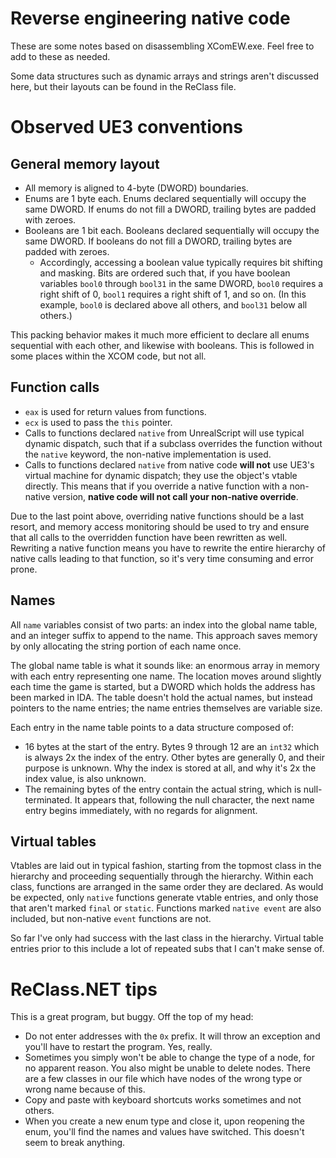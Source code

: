 # Reverse engineering native code

These are some notes based on disassembling XComEW.exe. Feel free to add to these as needed.

Some data structures such as dynamic arrays and strings aren't discussed here, but their layouts can be found in the ReClass file.

# Observed UE3 conventions

## General memory layout

* All memory is aligned to 4-byte (DWORD) boundaries.
* Enums are 1 byte each. Enums declared sequentially will occupy the same DWORD. If enums do not fill a DWORD, trailing bytes are padded with zeroes.
* Booleans are 1 bit each. Booleans declared sequentially will occupy the same DWORD. If booleans do not fill a DWORD, trailing bytes are padded with zeroes.
  * Accordingly, accessing a boolean value typically requires bit shifting and masking. Bits are ordered such that, if you have boolean variables `bool0` through `bool31` in the same DWORD, `bool0` requires a right shift of 0, `bool1` requires a right shift of 1, and so on. (In this example, `bool0` is declared above all others, and `bool31` below all others.)

This packing behavior makes it much more efficient to declare all enums sequential with each other, and likewise with booleans. This is followed in some places within the XCOM code, but not all.

## Function calls

* `eax` is used for return values from functions.
* `ecx` is used to pass the `this` pointer.
* Calls to functions declared `native` from UnrealScript will use typical dynamic dispatch, such that if a subclass overrides the function without the `native` keyword, the non-native implementation is used.
* Calls to functions declared `native` from native code **will not** use UE3's virtual machine for dynamic dispatch; they use the object's vtable directly. This means that if you override a native function with a non-native version, **native code will not call your non-native override**.

Due to the last point above, overriding native functions should be a last resort, and memory access monitoring should be used to try and ensure that all calls to the overridden function have been rewritten as well. Rewriting a native function means you have to rewrite the entire hierarchy of native calls leading to that function, so it's very time consuming and error prone.

## Names

All `name` variables consist of two parts: an index into the global name table, and an integer suffix to append to the name. This approach saves memory by only allocating the string portion of each name once.

The global name table is what it sounds like: an enormous array in memory with each entry representing one name. The location moves around slightly each time the game is started, but a DWORD which holds the address has been marked in IDA. The table doesn't hold the actual names, but instead pointers to the name entries; the name entries themselves are variable size.

Each entry in the name table points to a data structure composed of:

* 16 bytes at the start of the entry. Bytes 9 through 12 are an `int32` which is always 2x the index of the entry. Other bytes are generally 0, and their purpose is unknown. Why the index is stored at all, and why it's 2x the index value, is also unknown.
* The remaining bytes of the entry contain the actual string, which is null-terminated. It appears that, following the null character, the next name entry begins immediately, with no regards for alignment.

## Virtual tables

Vtables are laid out in typical fashion, starting from the topmost class in the hierarchy and proceeding sequentially through the hierarchy. Within each class, functions are arranged in the same order they are declared. As would be expected, only `native` functions generate vtable entries, and only those that aren't marked `final` or `static`. Functions marked `native event` are also included, but non-native `event` functions are not.

So far I've only had success with the last class in the hierarchy. Virtual table entries prior to this include a lot of repeated subs that I can't make sense of.

# ReClass.NET tips

This is a great program, but buggy. Off the top of my head:

* Do not enter addresses with the `0x` prefix. It will throw an exception and you'll have to restart the program. Yes, really.
* Sometimes you simply won't be able to change the type of a node, for no apparent reason. You also might be unable to delete nodes. There are a few classes in our file which have nodes of the wrong type or wrong name because of this.
* Copy and paste with keyboard shortcuts works sometimes and not others.
* When you create a new enum type and close it, upon reopening the enum, you'll find the names and values have switched. This doesn't seem to break anything.